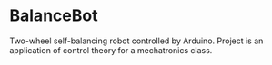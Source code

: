 # BalanceBot
Two-wheel self-balancing robot controlled by Arduino. Project is an application of control theory for a mechatronics class.
